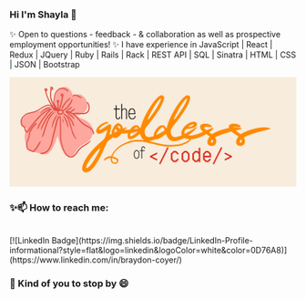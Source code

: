 
### Hi I'm Shayla 👋

✨ Open to questions - feedback - & collaboration as well as prospective employment opportunities!
✨ I have experience in JavaScript | React | Redux | JQuery | Ruby | Rails | Rack | REST API | SQL | Sinatra | HTML | CSS | JSON | Bootstrap 

[![Shayla's GitHub Banner](./assets/cover.png)](https://braydoncoyer.dev)

### ✨📫 How to reach me: 

<br>
[![LinkedIn Badge](https://img.shields.io/badge/LinkedIn-Profile-informational?style=flat&logo=linkedin&logoColor=white&color=0D76A8)](https://www.linkedin.com/in/braydon-coyer/)
<br>

### 🌱 Kind of you to stop by 😄
